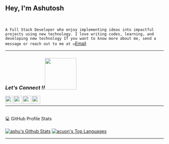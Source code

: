 ## Hey, I'm Ashutosh

<br />

```A Full Stack Developer who enjoy implementing ideas into impactful projects using new technology. I love writing codes, learning, and developing new technology If you want to know more about me, send a message or reach out to me at ✉️```[Email](ashutoshtiwarind@gmail.com "ashutoshtiwarind@gmail.com")

<hr>

  <h3><i>Let's Connect !!<img src="https://raw.githubusercontent.com/ShahriarShafin/ShahriarShafin/main/Assets/handshake.gif" width="100" /></i></h3>
<p align="left">
<a href="https://www.linkedin.com/in/ashutoshtiwarindia/">
  <img align="left" width="24px" src="https://cdn.jsdelivr.net/npm/simple-icons@v3/icons/linkedin.svg"  />
</a>
<a href="https://twitter.com/73_109ashutosh">
  <img align="left" width="26px" src="https://cdn.jsdelivr.net/npm/simple-icons@v3/icons/twitter.svg" />
</a>
<a href="mailto:ashutoshtiwarind@gmail.com">
  <img align="left" width="26px" src="https://cdn.jsdelivr.net/npm/simple-icons@v3/icons/gmail.svg"/>
</a>
<a href="https://medium.com/@ashutoshtiwarind">
  <img align="left" width="26px" src="https://cdn.jsdelivr.net/npm/simple-icons@v3/icons/medium.svg" />
</a> 
</p>
<br/>
<hr>


<br/>




<!-- <p><summary>🔥 Streak stats</summary></p>
<p>
    <img title="Streak stats" alt="ashutosh's streak" src="https://github-readme-streak-stats.herokuapp.com/?user=ashutoshtiwarind&theme=monokai-metallian&hide_border=true"/>
</p> -->

<summary>💻 GitHub Profile Stats</summary>
  <br/>
    <a href="https://github.com/ashutoshtiwarin/github-readme-stats"><img alt="ashu's Github Stats" src="https://github-readme-stats.vercel.app/api?username=ashutoshtiwarin&show_icons=true&count_private=true&theme=react&hide_border=true&bg_color=1F222E&title_color=F85D7F&icon_color=F8D866" /></a>
  <a href="https://github.com/ashutoshtiwarin/github-readme-stats"><img alt="acuon's Top Languages" src="https://github-readme-stats.vercel.app/api/top-langs/?username=ashutoshtiwarin&langs_count=30&layout=compact&theme=react&hide_border=true&bg_color=1F222E&title_color=F85D7F&icon_color=F8D866" /></a>
  <br/>


<hr>





